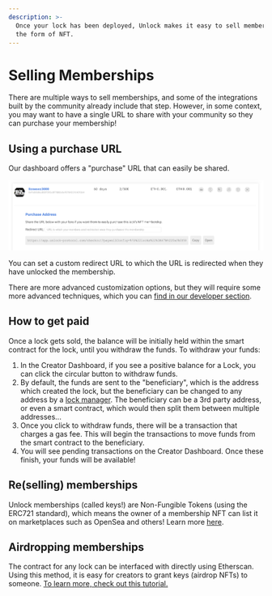 ```yaml
---
description: >-
  Once your lock has been deployed, Unlock makes it easy to sell memberships in
  the form of NFT.
---
```


# Selling Memberships

There are multiple ways to sell memberships, and some of the integrations built by the community already include that step. However, in some context, you may want to have a single URL to share with your community so they can purchase your membership!

## Using a purchase URL

Our dashboard offers a "purchase" URL that can easily be shared.

![The Purchase URL is visible on the dashboard](<../.gitbook/assets/dashboard-app-store (2).png>)

You can set a custom redirect URL to which the URL is redirected when they have unlocked the membership.

There are more advanced customization options, but they will require some more advanced techniques, which you can [find in our developer section](../developers/paywall/configuring-checkout.md).

## How to get paid

Once a lock gets sold, the balance will be initially held within the smart contract for the lock, until you withdraw the funds. To withdraw your funds:

1. In the Creator Dashboard, if you see a positive balance for a Lock, you can click the circular button to withdraw funds.
2. By default, the funds are sent to the "beneficiary", which is the address which created the lock, but the beneficiary can be changed to any address by a [lock manager](https://github.com/unlock-protocol/docs/tree/075aaf67dd7225103e8bcaa72856331fa0f43cd7/developers/smart-contracts/lock-api/access-control/README.md). The beneficiary can be a 3rd party address, or even a smart contract, which would then split them between multiple addresses...
3. Once you click to withdraw funds, there will be a transaction that charges a gas fee. This will begin the transactions to move funds from the smart contract to the beneficiary.
4. You will see pending transactions on the Creator Dashboard. Once these finish, your funds will be available!

## Re(selling) memberships

Unlock memberships (called keys!) are Non-Fungible Tokens (using the ERC721 standard), which means the owner of a membership NFT can list it on marketplaces such as OpenSea and others! Learn more [here](tutorials-1/how-to-resell-a-lock.md).

## Airdropping memberships

The contract for any lock can be interfaced with directly using Etherscan. Using this method, it is easy for creators to grant keys (airdrop NFTs) to someone. [To learn more, check out this tutorial.](https://docs.unlock-protocol.com/creators/tutorials-1/how-to-airdrop-memberships)
